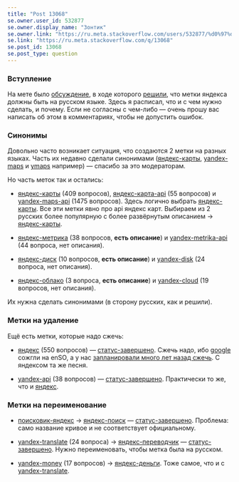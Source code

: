```yaml
---
title: "Post 13068"
se.owner.user_id: 532877
se.owner.display_name: "Зонтик"
se.owner.link: "https://ru.meta.stackoverflow.com/users/532877/%d0%97%d0%be%d0%bd%d1%82%d0%b8%d0%ba"
se.link: "https://ru.meta.stackoverflow.com/q/13068"
se.post_id: 13068
se.post_type: question
---
```

<h3>Вступление</h3>
<p>На мете было <a href="https://ru.meta.stackoverflow.com/q/9260/532877">обсуждение</a>, в ходе которого <a href="https://ru.meta.stackoverflow.com/a/9263/532877">решили</a>, что метки яндекса должны быть на русском языке.  Здесь я расписал, что и с чем нужно сделать, и почему. Если не согласны с чем-либо — очень прошу вас написать об этом в комментариях, чтобы не допустить ошибок.</p>
<h3>Синонимы</h3>
<p>Довольно часто возникает ситуация, что создаются 2 метки на разных языках. Часть их недавно сделали синонимами (<a href="https://ru.stackoverflow.com/questions/tagged/%d1%8f%d0%bd%d0%b4%d0%b5%d0%ba%d1%81-%d0%ba%d0%b0%d1%80%d1%82%d1%8b" class="post-tag" title="показать вопросы с меткой [яндекс-карты]" aria-label="показать вопросы с меткой [яндекс-карты]" rel="tag" aria-labelledby="tag-яндекс-карты-tooltip-container">яндекс-карты</a>, <a href="https://ru.stackoverflow.com/questions/tagged/yandex-maps" class="post-tag" title="показать вопросы с меткой [yandex-maps]" aria-label="показать вопросы с меткой [yandex-maps]" rel="tag" aria-labelledby="tag-yandex-maps-tooltip-container">yandex-maps</a> и <a href="https://ru.stackoverflow.com/questions/tagged/ymaps" class="post-tag" title="показать вопросы с меткой [ymaps]" aria-label="показать вопросы с меткой [ymaps]" rel="tag" aria-labelledby="tag-ymaps-tooltip-container">ymaps</a> например) — спасибо за это модераторам.</p>
<p>Но часть меток так и остались:</p>
<ul>
<li><p><a href="https://ru.stackoverflow.com/questions/tagged/%d1%8f%d0%bd%d0%b4%d0%b5%d0%ba%d1%81-%d0%ba%d0%b0%d1%80%d1%82%d1%8b" class="post-tag" title="показать вопросы с меткой [яндекс-карты]" aria-label="показать вопросы с меткой [яндекс-карты]" rel="tag" aria-labelledby="tag-яндекс-карты-tooltip-container">яндекс-карты</a> (409 вопросов), <a href="https://ru.stackoverflow.com/questions/tagged/%d1%8f%d0%bd%d0%b4%d0%b5%d0%ba%d1%81-%d0%ba%d0%b0%d1%80%d1%82%d0%b0-api" class="post-tag" title="показать вопросы с меткой [яндекс-карта-api]" aria-label="показать вопросы с меткой [яндекс-карта-api]" rel="tag" aria-labelledby="tag-яндекс-карта-api-tooltip-container">яндекс-карта-api</a> (55 вопросов) и <a href="https://ru.stackoverflow.com/questions/tagged/yandex-maps-api" class="post-tag" title="показать вопросы с меткой [yandex-maps-api]" aria-label="показать вопросы с меткой [yandex-maps-api]" rel="tag" aria-labelledby="tag-yandex-maps-api-tooltip-container">yandex-maps-api</a> (1475 вопросов). Здесь логично выбрать <a href="https://ru.stackoverflow.com/questions/tagged/%d1%8f%d0%bd%d0%b4%d0%b5%d0%ba%d1%81-%d0%ba%d0%b0%d1%80%d1%82%d1%8b" class="post-tag" title="показать вопросы с меткой [яндекс-карты]" aria-label="показать вопросы с меткой [яндекс-карты]" rel="tag" aria-labelledby="tag-яндекс-карты-tooltip-container">яндекс-карты</a>. Все эти метки явно про api яндекс карт. Выбираем из 2 русских более популярную с более развёрнутым описанием -&gt; <a href="https://ru.stackoverflow.com/questions/tagged/%d1%8f%d0%bd%d0%b4%d0%b5%d0%ba%d1%81-%d0%ba%d0%b0%d1%80%d1%82%d1%8b" class="post-tag" title="показать вопросы с меткой [яндекс-карты]" aria-label="показать вопросы с меткой [яндекс-карты]" rel="tag" aria-labelledby="tag-яндекс-карты-tooltip-container">яндекс-карты</a>.</p>
</li>
<li><p><a href="https://ru.stackoverflow.com/questions/tagged/%d1%8f%d0%bd%d0%b4%d0%b5%d0%ba%d1%81-%d0%bc%d0%b5%d1%82%d1%80%d0%b8%d0%ba%d0%b0" class="post-tag" title="показать вопросы с меткой [яндекс-метрика]" aria-label="показать вопросы с меткой [яндекс-метрика]" rel="tag" aria-labelledby="tag-яндекс-метрика-tooltip-container">яндекс-метрика</a> (38 вопросов, <strong>есть описание</strong>) и <a href="https://ru.stackoverflow.com/questions/tagged/yandex-metrika-api" class="post-tag" title="показать вопросы с меткой [yandex-metrika-api]" aria-label="показать вопросы с меткой [yandex-metrika-api]" rel="tag" aria-labelledby="tag-yandex-metrika-api-tooltip-container">yandex-metrika-api</a> (44 вопроса, нет описания).</p>
</li>
<li><p><a href="https://ru.stackoverflow.com/questions/tagged/%d1%8f%d0%bd%d0%b4%d0%b5%d0%ba%d1%81-%d0%b4%d0%b8%d1%81%d0%ba" class="post-tag" title="показать вопросы с меткой [яндекс-диск]" aria-label="показать вопросы с меткой [яндекс-диск]" rel="tag" aria-labelledby="tag-яндекс-диск-tooltip-container">яндекс-диск</a> (10 вопросов, <strong>есть описание</strong>) и <a href="https://ru.stackoverflow.com/questions/tagged/yandex-disk" class="post-tag" title="показать вопросы с меткой [yandex-disk]" aria-label="показать вопросы с меткой [yandex-disk]" rel="tag" aria-labelledby="tag-yandex-disk-tooltip-container">yandex-disk</a> (24 вопроса, нет описания).</p>
</li>
<li><p><a href="https://ru.stackoverflow.com/questions/tagged/%d1%8f%d0%bd%d0%b4%d0%b5%d0%ba%d1%81-%d0%be%d0%b1%d0%bb%d0%b0%d0%ba%d0%be" class="post-tag" title="показать вопросы с меткой [яндекс-облако]" aria-label="показать вопросы с меткой [яндекс-облако]" rel="tag" aria-labelledby="tag-яндекс-облако-tooltip-container">яндекс-облако</a> (3 вопроса, <strong>есть описание</strong>) и <a href="https://ru.stackoverflow.com/questions/tagged/yandex-cloud" class="post-tag" title="показать вопросы с меткой [yandex-cloud]" aria-label="показать вопросы с меткой [yandex-cloud]" rel="tag" aria-labelledby="tag-yandex-cloud-tooltip-container">yandex-cloud</a> (19 вопросов, нет описания).</p>
</li>
</ul>
<p>Их нужна сделать синонимами (в сторону русских, как и решили).</p>
<h3>Метки на удаление</h3>
<p>Ещё есть метки, которые надо сжечь:</p>
<ul>
<li><p><a href="https://ru.stackoverflow.com/questions/tagged/%d1%8f%d0%bd%d0%b4%d0%b5%d0%ba%d1%81" class="post-tag" title="показать вопросы с меткой [яндекс]" aria-label="показать вопросы с меткой [яндекс]" rel="tag" aria-labelledby="tag-яндекс-tooltip-container">яндекс</a> (550 вопросов) — <a href="/questions/tagged/%d1%81%d1%82%d0%b0%d1%82%d1%83%d1%81-%d0%b7%d0%b0%d0%b2%d0%b5%d1%80%d1%88%d0%b5%d0%bd%d0%be" class="post-tag moderator-tag" title="показать вопросы с меткой [статус-завершено]" aria-label="показать вопросы с меткой [статус-завершено]" rel="tag" aria-labelledby="tag-статус-завершено-tooltip-container">статус-завершено</a>.  Сжечь надо, ибо <a href="https://ru.stackoverflow.com/questions/tagged/google" class="post-tag" title="показать вопросы с меткой [google]" aria-label="показать вопросы с меткой [google]" rel="tag" aria-labelledby="tag-google-tooltip-container">google</a> сожгли на enSO, а  у нас <a href="https://ru.meta.stackoverflow.com/questions/320/">запланировали много лет назад сжечь</a>. С яндексом та же песня.</p>
</li>
<li><p><a href="https://ru.stackoverflow.com/questions/tagged/yandex-api" class="post-tag" title="показать вопросы с меткой [yandex-api]" aria-label="показать вопросы с меткой [yandex-api]" rel="tag" aria-labelledby="tag-yandex-api-tooltip-container">yandex-api</a> (38 вопросов) — <a href="/questions/tagged/%d1%81%d1%82%d0%b0%d1%82%d1%83%d1%81-%d0%b7%d0%b0%d0%b2%d0%b5%d1%80%d1%88%d0%b5%d0%bd%d0%be" class="post-tag moderator-tag" title="показать вопросы с меткой [статус-завершено]" aria-label="показать вопросы с меткой [статус-завершено]" rel="tag" aria-labelledby="tag-статус-завершено-tooltip-container">статус-завершено</a>. Практически то же, что и <a href="https://ru.stackoverflow.com/questions/tagged/%d1%8f%d0%bd%d0%b4%d0%b5%d0%ba%d1%81" class="post-tag" title="показать вопросы с меткой [яндекс]" aria-label="показать вопросы с меткой [яндекс]" rel="tag" aria-labelledby="tag-яндекс-tooltip-container">яндекс</a>.</p>
</li>
</ul>
<h3>Метки на переименование</h3>
<ul>
<li><p><a href="https://ru.stackoverflow.com/questions/tagged/%d0%bf%d0%be%d0%b8%d1%81%d0%ba%d0%be%d0%b2%d0%b8%d0%ba-%d1%8f%d0%bd%d0%b4%d0%b5%d0%ba%d1%81" class="post-tag" title="показать вопросы с меткой [поисковик-яндекс]" aria-label="показать вопросы с меткой [поисковик-яндекс]" rel="tag" aria-labelledby="tag-поисковик-яндекс-tooltip-container">поисковик-яндекс</a> -&gt; <a href="https://ru.stackoverflow.com/questions/tagged/%d1%8f%d0%bd%d0%b4%d0%b5%d0%ba%d1%81-%d0%bf%d0%be%d0%b8%d1%81%d0%ba" class="post-tag" title="показать вопросы с меткой [яндекс-поиск]" aria-label="показать вопросы с меткой [яндекс-поиск]" rel="tag" aria-labelledby="tag-яндекс-поиск-tooltip-container">яндекс-поиск</a> — <a href="/questions/tagged/%d1%81%d1%82%d0%b0%d1%82%d1%83%d1%81-%d0%b7%d0%b0%d0%b2%d0%b5%d1%80%d1%88%d0%b5%d0%bd%d0%be" class="post-tag moderator-tag" title="показать вопросы с меткой [статус-завершено]" aria-label="показать вопросы с меткой [статус-завершено]" rel="tag" aria-labelledby="tag-статус-завершено-tooltip-container">статус-завершено</a>. Проблема: само название кривое и не соответствует официальному.</p>
</li>
<li><p><a href="https://ru.stackoverflow.com/questions/tagged/yandex-translate" class="post-tag" title="показать вопросы с меткой [yandex-translate]" aria-label="показать вопросы с меткой [yandex-translate]" rel="tag" aria-labelledby="tag-yandex-translate-tooltip-container">yandex-translate</a> (24 вопроса) -&gt; <a href="https://ru.stackoverflow.com/questions/tagged/%d1%8f%d0%bd%d0%b4%d0%b5%d0%ba%d1%81-%d0%bf%d0%b5%d1%80%d0%b5%d0%b2%d0%be%d0%b4%d1%87%d0%b8%d0%ba" class="post-tag" title="показать вопросы с меткой [яндекс-переводчик]" aria-label="показать вопросы с меткой [яндекс-переводчик]" rel="tag" aria-labelledby="tag-яндекс-переводчик-tooltip-container">яндекс-переводчик</a>  — <a href="/questions/tagged/%d1%81%d1%82%d0%b0%d1%82%d1%83%d1%81-%d0%b7%d0%b0%d0%b2%d0%b5%d1%80%d1%88%d0%b5%d0%bd%d0%be" class="post-tag moderator-tag" title="показать вопросы с меткой [статус-завершено]" aria-label="показать вопросы с меткой [статус-завершено]" rel="tag" aria-labelledby="tag-статус-завершено-tooltip-container">статус-завершено</a>. Нужно переименовать, чтобы метка была на русском.</p>
</li>
<li><p><a href="https://ru.stackoverflow.com/questions/tagged/yandex-money" class="post-tag" title="показать вопросы с меткой [yandex-money]" aria-label="показать вопросы с меткой [yandex-money]" rel="tag" aria-labelledby="tag-yandex-money-tooltip-container">yandex-money</a> (17 вопросов) -&gt; <a href="https://ru.stackoverflow.com/questions/tagged/%d1%8f%d0%bd%d0%b4%d0%b5%d0%ba%d1%81-%d0%b4%d0%b5%d0%bd%d1%8c%d0%b3%d0%b8" class="post-tag" title="показать вопросы с меткой [яндекс-деньги]" aria-label="показать вопросы с меткой [яндекс-деньги]" rel="tag" aria-labelledby="tag-яндекс-деньги-tooltip-container">яндекс-деньги</a>. Тоже самое, что и с <a href="https://ru.stackoverflow.com/questions/tagged/yandex-translate" class="post-tag" title="показать вопросы с меткой [yandex-translate]" aria-label="показать вопросы с меткой [yandex-translate]" rel="tag" aria-labelledby="tag-yandex-translate-tooltip-container">yandex-translate</a>.</p>
</li>
</ul>

